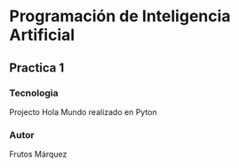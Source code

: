 # Programación de Inteligencia Artificial

## Practica 1

### Tecnologia
Projecto Hola Mundo realizado en Pyton


### Autor 
Frutos Márquez
